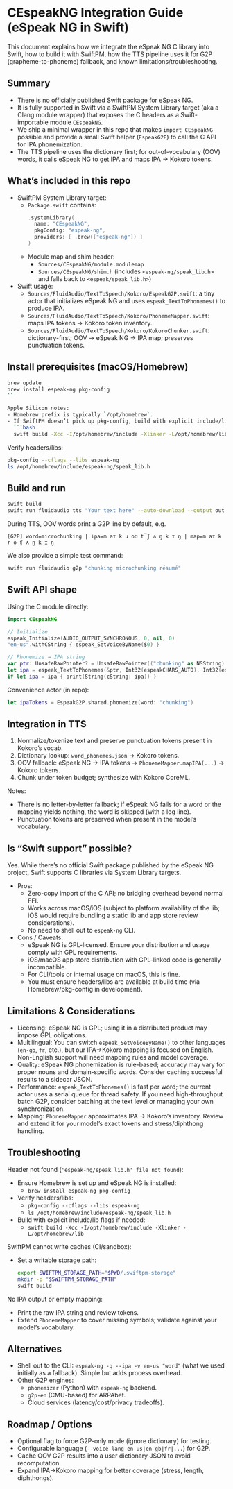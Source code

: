 # CEspeakNG Integration Guide (eSpeak NG in Swift)

This document explains how we integrate the eSpeak NG C library into Swift, how to build it with SwiftPM, how the TTS pipeline uses it for G2P (grapheme-to-phoneme) fallback, and known limitations/troubleshooting.

## Summary

- There is no officially published Swift package for eSpeak NG.
- It is fully supported in Swift via a SwiftPM System Library target (aka a Clang module wrapper) that exposes the C headers as a Swift-importable module `CEspeakNG`.
- We ship a minimal wrapper in this repo that makes `import CEspeakNG` possible and provide a small Swift helper (`EspeakG2P`) to call the C API for IPA phonemization.
- The TTS pipeline uses the dictionary first; for out-of-vocabulary (OOV) words, it calls eSpeak NG to get IPA and maps IPA → Kokoro tokens.

## What’s included in this repo

- SwiftPM System Library target:
  - `Package.swift` contains:
    ```swift
    .systemLibrary(
      name: "CEspeakNG",
      pkgConfig: "espeak-ng",
      providers: [ .brew(["espeak-ng"]) ]
    )
    ```
  - Module map and shim header:
    - `Sources/CEspeakNG/module.modulemap`
    - `Sources/CEspeakNG/shim.h` (includes `<espeak-ng/speak_lib.h>` and falls back to `<espeak/speak_lib.h>`)
- Swift usage:
  - `Sources/FluidAudio/TextToSpeech/Kokoro/EspeakG2P.swift`: a tiny actor that initializes eSpeak NG and uses `espeak_TextToPhonemes()` to produce IPA.
  - `Sources/FluidAudio/TextToSpeech/Kokoro/PhonemeMapper.swift`: maps IPA tokens → Kokoro token inventory.
  - `Sources/FluidAudio/TextToSpeech/Kokoro/KokoroChunker.swift`: dictionary-first; OOV → eSpeak NG → IPA map; preserves punctuation tokens.

## Install prerequisites (macOS/Homebrew)

```bash
brew update
brew install espeak-ng pkg-config
``

Apple Silicon notes:
- Homebrew prefix is typically `/opt/homebrew`.
- If SwiftPM doesn’t pick up pkg-config, build with explicit include/lib paths:
  ```bash
  swift build -Xcc -I/opt/homebrew/include -Xlinker -L/opt/homebrew/lib
  ```

Verify headers/libs:
```bash
pkg-config --cflags --libs espeak-ng
ls /opt/homebrew/include/espeak-ng/speak_lib.h
```

## Build and run

```bash
swift build
swift run fluidaudio tts "Your text here" --auto-download --output out.wav
```

During TTS, OOV words print a G2P line by default, e.g.

```
[G2P] word=microchunking | ipa=m aɪ k ɹ oʊ t͡ʃ ʌ ŋ k ɪ ŋ | map=m aɪ k r o ʧ ʌ ŋ k ɪ ŋ
```

We also provide a simple test command:

```bash
swift run fluidaudio g2p "chunking microchunking résumé"
```

## Swift API shape

Using the C module directly:

```swift
import CEspeakNG

// Initialize
espeak_Initialize(AUDIO_OUTPUT_SYNCHRONOUS, 0, nil, 0)
"en-us".withCString { espeak_SetVoiceByName($0) }

// Phonemize → IPA string
var ptr: UnsafeRawPointer? = UnsafeRawPointer(("chunking" as NSString).utf8String)
let ipa = espeak_TextToPhonemes(&ptr, Int32(espeakCHARS_AUTO), Int32(espeakPHONEMES_IPA))
if let ipa = ipa { print(String(cString: ipa)) }
```

Convenience actor (in repo):

```swift
let ipaTokens = EspeakG2P.shared.phonemize(word: "chunking")
```

## Integration in TTS

1) Normalize/tokenize text and preserve punctuation tokens present in Kokoro’s vocab.
2) Dictionary lookup: `word_phonemes.json` → Kokoro tokens.
3) OOV fallback: eSpeak NG → IPA tokens → `PhonemeMapper.mapIPA(...)` → Kokoro tokens.
4) Chunk under token budget; synthesize with Kokoro CoreML.

Notes:
- There is no letter-by-letter fallback; if eSpeak NG fails for a word or the mapping yields nothing, the word is skipped (with a log line).
- Punctuation tokens are preserved when present in the model’s vocabulary.

## Is “Swift support” possible?

Yes. While there’s no official Swift package published by the eSpeak NG project, Swift supports C libraries via System Library targets.

- Pros:
  - Zero-copy import of the C API; no bridging overhead beyond normal FFI.
  - Works across macOS/iOS (subject to platform availability of the lib; iOS would require bundling a static lib and app store review considerations).
  - No need to shell out to `espeak-ng` CLI.
- Cons / Caveats:
  - eSpeak NG is GPL-licensed. Ensure your distribution and usage comply with GPL requirements.
  - iOS/macOS app store distribution with GPL-linked code is generally incompatible.
  - For CLI/tools or internal usage on macOS, this is fine.
  - You must ensure headers/libs are available at build time (via Homebrew/pkg-config in development).

## Limitations & Considerations

- Licensing: eSpeak NG is GPL; using it in a distributed product may impose GPL obligations.
- Multilingual: You can switch `espeak_SetVoiceByName()` to other languages (`en-gb`, `fr`, etc.), but our IPA→Kokoro mapping is focused on English. Non-English support will need mapping rules and model coverage.
- Quality: eSpeak NG phonemization is rule-based; accuracy may vary for proper nouns and domain-specific words. Consider caching successful results to a sidecar JSON.
- Performance: `espeak_TextToPhonemes()` is fast per word; the current actor uses a serial queue for thread safety. If you need high-throughput batch G2P, consider batching at the text level or managing your own synchronization.
- Mapping: `PhonemeMapper` approximates IPA → Kokoro’s inventory. Review and extend it for your model’s exact tokens and stress/diphthong handling.

## Troubleshooting

Header not found (`'espeak-ng/speak_lib.h' file not found`):
- Ensure Homebrew is set up and eSpeak NG is installed:
  - `brew install espeak-ng pkg-config`
- Verify headers/libs:
  - `pkg-config --cflags --libs espeak-ng`
  - `ls /opt/homebrew/include/espeak-ng/speak_lib.h`
- Build with explicit include/lib flags if needed:
  - `swift build -Xcc -I/opt/homebrew/include -Xlinker -L/opt/homebrew/lib`

SwiftPM cannot write caches (CI/sandbox):
- Set a writable storage path:
  ```bash
  export SWIFTPM_STORAGE_PATH="$PWD/.swiftpm-storage"
  mkdir -p "$SWIFTPM_STORAGE_PATH"
  swift build
  ```

No IPA output or empty mapping:
- Print the raw IPA string and review tokens.
- Extend `PhonemeMapper` to cover missing symbols; validate against your model’s vocabulary.

## Alternatives

- Shell out to the CLI: `espeak-ng -q --ipa -v en-us "word"` (what we used initially as a fallback). Simple but adds process overhead.
- Other G2P engines:
  - `phonemizer` (Python) with `espeak-ng` backend.
  - `g2p-en` (CMU-based) for ARPAbet.
  - Cloud services (latency/cost/privacy tradeoffs).

## Roadmap / Options

- Optional flag to force G2P-only mode (ignore dictionary) for testing.
- Configurable language (`--voice-lang en-us|en-gb|fr|...`) for G2P.
- Cache OOV G2P results into a user dictionary JSON to avoid recomputation.
- Expand IPA→Kokoro mapping for better coverage (stress, length, diphthongs).

